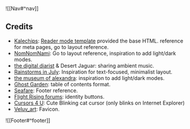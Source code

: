 ![[Nav#^nav]]

## Credits

- [Kalechips](https://kalechips.net/index): [Reader mode template](https://kalechips.net/projects/layouts/) provided the base HTML. reference for meta pages, go to layout reference.
- [NomNomNami](https://nomnomnami.com/): Go to layout reference, inspiration to add light/dark modes.
- [the digital diarist](https://thedigitaldiarist.ca/) & Desert Jaguar: sharing ambient music.
- [Rainstorms in July](https://rainstormsinjuly.co/): Inspiration for text-focused, minimalist layout.
- [the museum of alexandra](https://xandra.cc/): inspiration to add light/dark modes.
- [Ghost Garden](https://ghostgarden.neocities.org/): table of contents format.
- [Seafare](https://seafare.neocities.org/): Footer reference.
- [Flight Rising forums](https://www1.flightrising.com/forums/cc/3078623/1): identity buttons.
- [Cursors 4 U](https://www.cursors-4u.com/cursor/2009/01/30/cute-blinking-blue-cat.html): Cute Blinking cat cursor (only blinks on Internet Explorer)
- [Veluv_art](https://picrew.me/en/image_maker/2288696#google_vignette): Favicon.

![[Footer#^footer]]